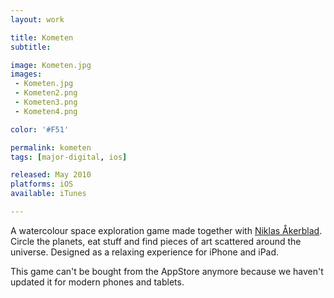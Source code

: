 ```yaml
---
layout: work

title: Kometen
subtitle:

image: Kometen.jpg
images:
 - Kometen.jpg
 - Kometen2.png
 - Kometen3.png
 - Kometen4.png

color: '#F51'

permalink: kometen
tags: [major-digital, ios]

released: May 2010
platforms: iOS
available: iTunes

---
```


A watercolour space exploration game made together with [Niklas Åkerblad](http://elhuervo.tumblr.com). Circle the planets, eat stuff and find pieces of art scattered around the universe. Designed as a relaxing experience for iPhone and iPad.

This game can't be bought from the AppStore anymore because we haven't updated it for modern phones and tablets.
